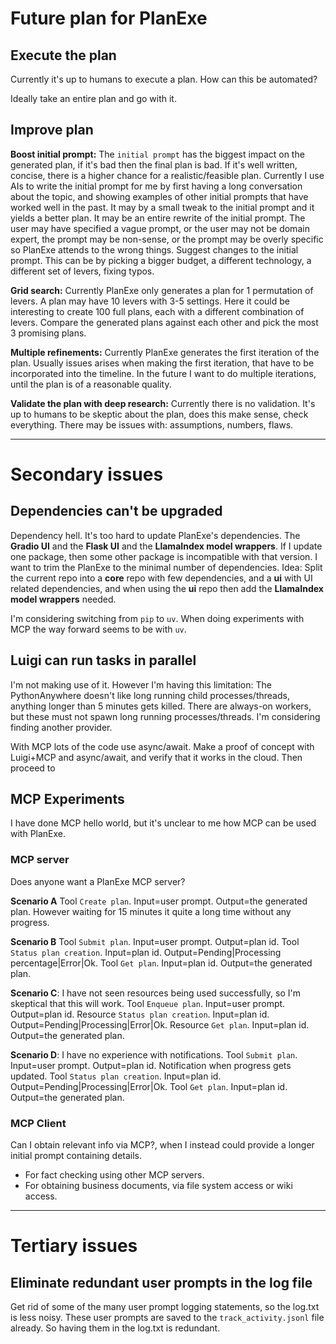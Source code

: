 # Future plan for PlanExe

## Execute the plan

Currently it's up to humans to execute a plan. How can this be automated?

Ideally take an entire plan and go with it.


## Improve plan

**Boost initial prompt:** The `initial prompt` has the biggest impact on the generated plan, if it's bad then the final plan is bad.
If it's well written, concise, there is a higher chance for a realistic/feasible plan.
Currently I use AIs to write the initial prompt for me by first having a long conversation about the topic,
and showing examples of other initial prompts that have worked well in the past.
It may by a small tweak to the initial prompt and it yields a better plan.
It may be an entire rewrite of the initial prompt.
The user may have specified a vague prompt, or the user may not be domain expert, the prompt may be non-sense,
or the prompt may be overly specific so PlanExe attends to the wrong things.
Suggest changes to the initial prompt. This can be by picking a bigger budget, a different technology,
a different set of levers, fixing typos.

**Grid search:** Currently PlanExe only generates a plan for 1 permutation of levers.
A plan may have 10 levers with 3-5 settings. Here it could be interesting to create 
100 full plans, each with a different combination of levers. Compare the generated plans against each other 
and pick the most 3 promising plans.

**Multiple refinements:** Currently PlanExe generates the first iteration of the plan.
Usually issues arises when making the first iteration, that have to be incorporated into the timeline.
In the future I want to do multiple iterations, until the plan is of a reasonable quality.

**Validate the plan with deep research:** Currently there is no validation.
It's up to humans to be skeptic about the plan, does this make sense, check everything.
There may be issues with: assumptions, numbers, flaws.

---

# Secondary issues

## Dependencies can't be upgraded

Dependency hell. It's too hard to update PlanExe's dependencies. The **Gradio UI** and the **Flask UI** and the **LlamaIndex model wrappers**.
If I update one package, then some other package is incompatible with that version.
I want to trim the PlanExe to the minimal number of dependencies.
Idea: Split the current repo into a **core** repo with few dependencies, and a **ui** with UI related dependencies, and when using the **ui** repo then add the **LlamaIndex model wrappers** needed.

I'm considering switching from `pip` to `uv`. When doing experiments with MCP the way forward seems to be with `uv`.


## Luigi can run tasks in parallel

I'm not making use of it. However I'm having this limitation: The PythonAnywhere doesn't like long running child processes/threads, anything longer than 5 minutes gets killed. There are always-on workers, but these must not spawn long running processes/threads. I'm considering finding another provider.

With MCP lots of the code use async/await. Make a proof of concept with Luigi+MCP and async/await, and verify that it works in the cloud.
Then proceed to 


## MCP Experiments

I have done MCP hello world, but it's unclear to me how MCP can be used with PlanExe.

### MCP server

Does anyone want a PlanExe MCP server?

**Scenario A** 
Tool `Create plan`. Input=user prompt. Output=the generated plan.
However waiting for 15 minutes it quite a long time without any progress.

**Scenario B** 
Tool `Submit plan`. Input=user prompt. Output=plan id.
Tool `Status plan creation`. Input=plan id. Output=Pending|Processing percentage|Error|Ok.
Tool `Get plan`. Input=plan id. Output=the generated plan.

**Scenario C**: I have not seen resources being used successfully, so I'm skeptical that this will work.
Tool `Enqueue plan`. Input=user prompt. Output=plan id.
Resource `Status plan creation`. Input=plan id. Output=Pending|Processing|Error|Ok.
Resource `Get plan`. Input=plan id. Output=the generated plan.

**Scenario D**: I have no experience with notifications.
Tool `Submit plan`. Input=user prompt. Output=plan id.
Notification when progress gets updated.
Tool `Status plan creation`. Input=plan id. Output=Pending|Processing|Error|Ok.
Tool `Get plan`. Input=plan id. Output=the generated plan.

### MCP Client

Can I obtain relevant info via MCP?, when I instead could provide a longer initial prompt containing details.

- For fact checking using other MCP servers.
- For obtaining business documents, via file system access or wiki access.


---

# Tertiary issues

## Eliminate redundant user prompts in the log file

Get rid of some of the many user prompt logging statements, so the log.txt is less noisy.
These user prompts are saved to the `track_activity.jsonl` file already. So having them in the log.txt is redundant.
